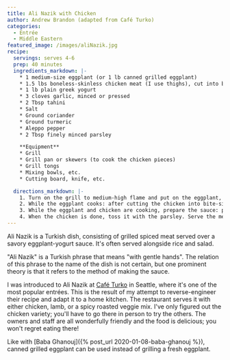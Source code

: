```yaml
---
title: Ali Nazik with Chicken
author: Andrew Brandon (adapted from Café Turko)
categories:
  - Entrée
  - Middle Eastern
featured_image: /images/aliNazik.jpg
recipe:
  servings: serves 4-6
  prep: 40 minutes
  ingredients_markdown: |-
    * 1 medium-size eggplant (or 1 lb canned grilled eggplant)
    * 1.5 lbs boneless-skinless chicken meat (I use thighs), cut into bite-size pieces
    * 1 lb plain greek yogurt
    * 3 cloves garlic, minced or pressed
    * 2 Tbsp tahini
    * Salt
    * Ground coriander
    * Ground turmeric
    * Aleppo pepper
    * 2 Tbsp finely minced parsley

    **Equipment**
    * Grill
    * Grill pan or skewers (to cook the chicken pieces)
    * Grill tongs
    * Mixing bowls, etc.
    * Cutting board, knife, etc.

  directions_markdown: |-
    1. Turn on the grill to medium-high flame and put on the eggplant, whole. Let it roast, turning occasionally, until skin is charred (it's okay if it splits) and eggplant is soft. This will take 20-30 minutes.
    2. While the eggplant cooks: after cutting the chicken into bite-size pieces, season it with liberal dashes of salt, coriander, turmeric, and Aleppo pepper and toss well to coat the chicken in the spices. Put the chicken on the grill and cook until the interior reaches 165 °F.
    3. While the eggplant and chicken are cooking, prepare the sauce: put yogurt, garlic, and tahini into a large bowl and combine gently with a fork. The mix should still be quite lumpy *(this is important)*. When the eggplant is done, open it up and scoop out the flesh and seeds into the yogurt mixture. Mash and continue mixing with a fork until the eggplant is well incorporated into the sauce. It should still be lumpy.
    4. When the chicken is done, toss it with the parsley. Serve the meat over the yogurt sauce.
---
```

Ali Nazik is a Turkish dish, consisting of grilled spiced meat served over a savory eggplant-yogurt sauce. It's often served alongside rice and salad.

"Ali Nazik" is a Turkish phrase that means "with gentle hands". The relation of this phrase to the name of the dish is not certain, but one prominent theory is that it refers to the method of making the sauce.

I was introduced to Ali Nazik at [Café Turko](http://www.cafeturko.com/) in Seattle, where it's one of the most popular entrées. This is the result of my attempt to reverse-engineer their recipe and adapt it to a home kitchen. The restaurant serves it with either chicken, lamb, or a spicy roasted veggie mix. I've only figured out the chicken variety; you'll have to go there in person to try the others. The owners and staff are all wonderfully friendly and the food is delicious; you won't regret eating there!

Like with [Baba Ghanouj]({% post_url 2020-01-08-baba-ghanouj %}), canned grilled eggplant can be used instead of grilling a fresh eggplant.
